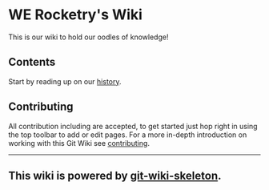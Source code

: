 # WE Rocketry's Wiki

This is our wiki to hold our oodles of knowledge!

## Contents

Start by reading up on our [history](history.md).

## Contributing

All contribution including are accepted, to get started just hop right in using the top toolbar to add or edit pages. For a more in-depth introduction on working with this Git Wiki see [contributing](contributing.md).

--------------------------------------------------------------------
This wiki is powered by [git-wiki-skeleton](./git-wiki-skeleton.md).
--------------------------------------------------------------------
